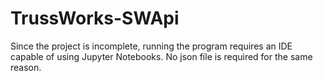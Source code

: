 # TrussWorks-SWApi

Since the project is incomplete, running the program requires an IDE capable of using Jupyter Notebooks. No json file is required for the same reason.
